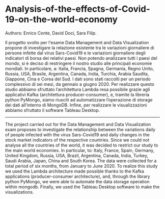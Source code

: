 # Analysis-of-the-effects-of-Covid-19-on-the-world-economy

Authors: Enrico Conte, David Doci, Sara Filip.

Il progetto svolto per l'esame Data Management and Data Visualization propone di investigare la relazione esistente tra le variazioni
giornaliere di persone infette dal virus Sars-Covid19 e le variazioni giornaliere degli indicatori di
borsa dei relativi paesi. Non potendo analizzare tutti i paesi del mondo, si è deciso di
restringere il nostro studio alle principali economie mondiali. In particolare, a: Italia, Francia,
Spagna, Germania, Regno Unito, Russia, USA, Brasile, Argentina, Canada, India, Turchia, Arabia
Saudita, Giappone, Cina e Corea del Sud. I dati sono stati raccolti per un periodo complessivo di sei
mesi, da gennaio a giugno 2020. Per realizzare questo studio abbiamo sfruttato l’architettura Lambda
resa possibile grazie agli applicativi Kafka (architettura producer-consumer), e, tramite la libreria
python PyMongo, siamo riusciti ad automatizzare l’operazione di storage dei dati all’interno di
MongoDB. Infine, per realizzare le visualizzazioni abbiamo sfruttato il software Tableau Desktop.

---------------------------------------------------------------------------------------------------------------------------------------------------------

The project carried out for the Data Management and Data Visualization exam proposes to investigate the relationship between the variations
daily of people infected with the virus Sars-Covid19 and daily changes in the stock market indicators of the respective countries. Since we could not analyse all the countries of the world, it was decided to restrict our study to the main world economies. In particular, to: Italy, France, Spain, Germany, United Kingdom, Russia, USA, Brazil, Argentina, Canada, India, Turkey, Saudi Arabia, Japan, China and South Korea. The data were collected for a total period of six months, from January to June 2020. To realize this study we used the Lambda architecture made possible thanks to the Kafka applications (producer-consumer architecture), and, through the library
python PyMongo, we were able to automate the data storage operation within mongodb. Finally, we used the Tableau Desktop software to make the visualizations.
